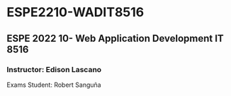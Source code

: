 # ESPE2210-WADIT8516
## ESPE 2022 10- Web Application Development  IT 8516
### Instructor: Edison Lascano
Exams
Student: Robert Sanguña
